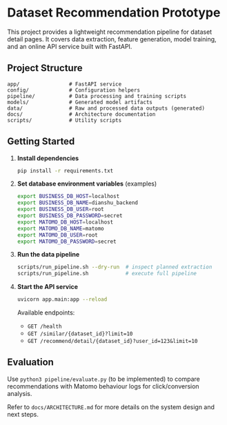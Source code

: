 # Dataset Recommendation Prototype

This project provides a lightweight recommendation pipeline for dataset detail pages. It covers data extraction, feature generation, model training, and an online API service built with FastAPI.

## Project Structure

```
app/                # FastAPI service
config/             # Configuration helpers
pipeline/           # Data processing and training scripts
models/             # Generated model artifacts
data/               # Raw and processed data outputs (generated)
docs/               # Architecture documentation
scripts/            # Utility scripts
```

## Getting Started

1. **Install dependencies**
   ```bash
   pip install -r requirements.txt
   ```

2. **Set database environment variables** (examples)
   ```bash
   export BUSINESS_DB_HOST=localhost
   export BUSINESS_DB_NAME=dianshu_backend
   export BUSINESS_DB_USER=root
   export BUSINESS_DB_PASSWORD=secret
   export MATOMO_DB_HOST=localhost
   export MATOMO_DB_NAME=matomo
   export MATOMO_DB_USER=root
   export MATOMO_DB_PASSWORD=secret
   ```

3. **Run the data pipeline**
   ```bash
   scripts/run_pipeline.sh --dry-run  # inspect planned extraction
   scripts/run_pipeline.sh            # execute full pipeline
   ```

4. **Start the API service**
   ```bash
   uvicorn app.main:app --reload
   ```

   Available endpoints:
   - `GET /health`
   - `GET /similar/{dataset_id}?limit=10`
   - `GET /recommend/detail/{dataset_id}?user_id=123&limit=10`

## Evaluation

Use `python3 pipeline/evaluate.py` (to be implemented) to compare recommendations with Matomo behaviour logs for click/conversion analysis.

Refer to `docs/ARCHITECTURE.md` for more details on the system design and next steps.

